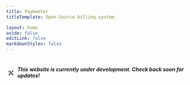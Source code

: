 ```yaml
---
title: Paymenter
titleTemplate: Open-Source billing system.

layout: home
aside: false
editLink: false
markdownStyles: false
---
```


<script setup>
import Hero from '@theme/components/landing/Hero.vue'
import Slider from '@theme/components/landing/Slider.vue'
import Features from '@theme/components/landing/Features.vue'
import SupportBanner from '@theme/components/landing/SupportBanner.vue'
</script>


  <div class="" style="background: var(--vp-custom-block-warning-bg);display: inline-flex;align-items: center;width: 100%; justify-content: center;padding: 4px;border-radius: 8px;">
        <svg style="margin-right:8px;" width="20px" height="20px" xmlns="http://www.w3.org/2000/svg" viewBox="0 0 24 24" fill="currentColor">
            <path d="M5.32943 3.27158C6.56252 2.8332 7.9923 3.10749 8.97927 4.09446C9.96652 5.08171 10.2407 6.51202 9.80178 7.74535L20.6465 18.5902L18.5252 20.7115L7.67936 9.86709C6.44627 10.3055 5.01649 10.0312 4.02952 9.04421C3.04227 8.05696 2.7681 6.62665 3.20701 5.39332L5.44373 7.63C6.02952 8.21578 6.97927 8.21578 7.56505 7.63C8.15084 7.04421 8.15084 6.09446 7.56505 5.50868L5.32943 3.27158ZM15.6968 5.15512L18.8788 3.38736L20.293 4.80157L18.5252 7.98355L16.7574 8.3371L14.6361 10.4584L13.2219 9.04421L15.3432 6.92289L15.6968 5.15512ZM8.62572 12.9333L10.747 15.0546L5.79729 20.0044C5.2115 20.5902 4.26175 20.5902 3.67597 20.0044C3.12464 19.453 3.09221 18.5793 3.57867 17.99L3.67597 17.883L8.62572 12.9333Z">
            </path>
        </svg>
        <h5>This website is currently under development. Check back soon for updates!</h5>
</div>

<div class="VPHome">
    <Hero />
    <Slider />
    <Features />
    <SupportBanner />
</div>





